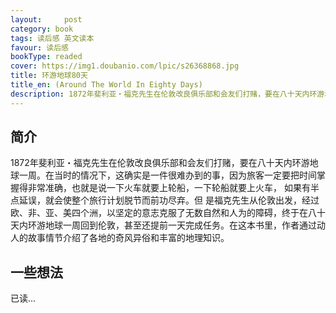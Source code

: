 ```yaml
---
layout:     post
category: book
tags: 读后感 英文读本
favour: 读后感
bookType: readed
cover: https://img1.doubanio.com/lpic/s26368868.jpg
title: 环游地球80天
title_en: (Around The World In Eighty Days)
description: 1872年斐利亚・福克先生在伦敦改良俱乐部和会友们打赌，要在八十天内环游地球一周。在当时的情况下，这确实是一件很难办到的事，因为旅客一定要把时间掌握得非常准确，也就是说一下火车就要上轮船，一下轮船就要上火车， 如果有半点延误，就会使整个旅行计划脱节而前功尽弃。但 是福克先生从伦敦出发，经过欧、非、亚、美四个洲，以坚定的意志克服了无数自然和人为的障碍，终于在八十天内环游地球一周回到伦敦，甚至还提前一天完成任务。在这本书里，作者通过动人的故事情节介绍了各地的奇风异俗和丰富的地理知识。
---
```


## 简介
1872年斐利亚・福克先生在伦敦改良俱乐部和会友们打赌，要在八十天内环游地球一周。在当时的情况下，这确实是一件很难办到的事，因为旅客一定要把时间掌握得非常准确，也就是说一下火车就要上轮船，一下轮船就要上火车， 如果有半点延误，就会使整个旅行计划脱节而前功尽弃。但 是福克先生从伦敦出发，经过欧、非、亚、美四个洲，以坚定的意志克服了无数自然和人为的障碍，终于在八十天内环游地球一周回到伦敦，甚至还提前一天完成任务。在这本书里，作者通过动人的故事情节介绍了各地的奇风异俗和丰富的地理知识。

## 一些想法
已读...